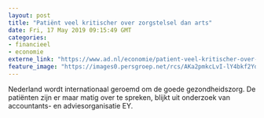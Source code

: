 ```yaml
---
layout: post
title: "Patiënt veel kritischer over zorgstelsel dan arts"
date: Fri, 17 May 2019 09:15:49 GMT
categories: 
- financieel 
- economie 
externe_link: "https://www.ad.nl/economie/patient-veel-kritischer-over-zorgstelsel-dan-arts~ab887963/"
feature_image: "https://images0.persgroep.net/rcs/AKa2pmkcLvI-lY4bkf2YdKpfrqI/diocontent/135274603/_fitwidth/400/?appId=21791a8992982cd8da851550a453bd7f&quality=0.7"
---
```


Nederland wordt internationaal geroemd om de goede gezondheidszorg. De patiënten zijn er maar matig over te spreken, blijkt uit onderzoek van accountants- en adviesorganisatie EY.

